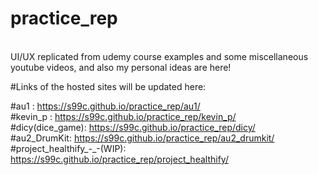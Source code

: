 # practice_rep
<br>UI/UX replicated from udemy course examples and some miscellaneous youtube videos, and also my personal ideas are here!

#Links of the hosted sites will be updated here:

#au1 : https://s99c.github.io/practice_rep/au1/
<br>
#kevin_p : https://s99c.github.io/practice_rep/kevin_p/
<br>
#dicy(dice_game): https://s99c.github.io/practice_rep/dicy/
<br>
#au2_DrumKit: https://s99c.github.io/practice_rep/au2_drumkit/
<br>
#project_healthify_-_-(WIP): https://s99c.github.io/practice_rep/project_healthify/
